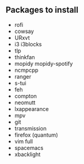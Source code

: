 ## Packages to install

- rofi  
- cowsay
- URxvt
- i3 i3blocks
- tlp
- thinkfan
- mopidy mopidy-spotify
- ncmpcpp
- ranger
- s-tui
- feh
- compton
- neomutt
- lxappearance
- mpv
- git
- transmission
- firefox (quantum)
- vim full
- spacemacs
- xbacklight
